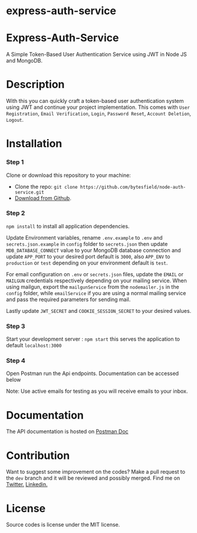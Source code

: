 # express-auth-service

# Express-Auth-Service

A Simple Token-Based User Authentication Service using JWT in Node JS and MongoDB.

# Description

With this you can quickly craft a token-based user authentication system using JWT and continue your project implementation. This comes with `User Registration`, `Email Verification`, `Login`, `Password Reset`, `Account Deletion`, `Logout`.

# Installation

### Step 1

Clone or download this repository to your machine:

- Clone the repo: `git clone https://github.com/bytesfield/node-auth-service.git`
- [Download from Github](https://github.com/bytesfield/node-auth-service/archive/refs/heads/main.zip).

### Step 2

`npm install` to install all application dependencies.

Update Environment variables, rename `.env.example` to `.env` and `secrets.json.example` in `config` folder to `secrets.json` then update `MDB_DATABASE_CONNECT` value to your MongoDB database connection and update `APP_PORT` to your desired port default is `3000`, also `APP_ENV` to `production` or `test` depending on your environment default is `test`.

For email configuration on `.env` or `secrets.json` files, update the `EMAIL` or `MAILGUN` credentials respectively depending on your mailing service. When using mailgun, export the `mailgunService` from the `nodemailer.js` in the `config` folder, while `emailService` if you are using a normal mailing service and pass the required parameters for sending mail.

Lastly update `JWT_SECRET` and `COOKIE_SESSION_SECRET` to your desired values.

### Step 3

Start your development server : `npm start` this serves the application to default `localhost:3000`

### Step 4

Open Postman run the Api endpoints. Documentation can be accessed below

Note: Use active emails for testing as you will receive emails to your inbox.

# Documentation

The API documentation is hosted on [Postman Doc](https://documenter.getpostman.com/view/10912779/TzRNGAEU)

# Contribution

Want to suggest some improvement on the codes? Make a pull request to the `dev` branch and it will be reviewed and possibly merged.
Find me on
<a href="https://twitter.com/SaintAbrahams/">Twitter.</a>
<a href="https://www.linkedin.com/in/abraham-udele-246003130/">Linkedin.</a>

# License

Source codes is license under the MIT license.
